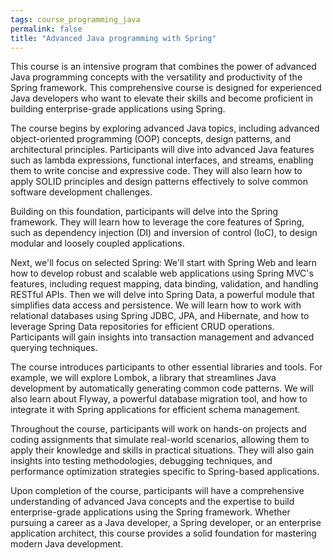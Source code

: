 ```yaml
---
tags: course_programming_java
permalink: false
title: "Advanced Java programming with Spring"
---
```


This course is an intensive program that combines the power of advanced Java programming concepts with the versatility and productivity of the Spring framework. This comprehensive course is designed for experienced Java developers who want to elevate their skills and become proficient in building enterprise-grade applications using Spring.

The course begins by exploring advanced Java topics, including advanced object-oriented programming (OOP) concepts, design patterns, and architectural principles. Participants will dive into advanced Java features such as lambda expressions, functional interfaces, and streams, enabling them to write concise and expressive code. They will also learn how to apply SOLID principles and design patterns effectively to solve common software development challenges.

Building on this foundation, participants will delve into the Spring framework. They will learn how to leverage the core features of Spring, such as dependency injection (DI) and inversion of control (IoC), to design modular and loosely coupled applications. 

Next, we'll focus on selected Spring: We'll start with Spring Web and learn how to develop robust and scalable web applications using Spring MVC's features, including request mapping, data binding, validation, and handling RESTful APIs. Then we will delve into Spring Data, a powerful module that simplifies data access and persistence. We will learn how to work with relational databases using Spring JDBC, JPA, and Hibernate, and how to leverage Spring Data repositories for efficient CRUD operations. Participants will gain insights into transaction management and advanced querying techniques.

The course introduces participants to other essential libraries and tools. For example, we will explore Lombok, a library that streamlines Java development by automatically generating common code patterns. We will also learn about Flyway, a powerful database migration tool, and how to integrate it with Spring applications for efficient schema management.

Throughout the course, participants will work on hands-on projects and coding assignments that simulate real-world scenarios, allowing them to apply their knowledge and skills in practical situations. They will also gain insights into testing methodologies, debugging techniques, and performance optimization strategies specific to Spring-based applications.

Upon completion of the course, participants will have a comprehensive understanding of advanced Java concepts and the expertise to build enterprise-grade applications using the Spring framework. Whether pursuing a career as a Java developer, a Spring developer, or an enterprise application architect, this course provides a solid foundation for mastering modern Java development.